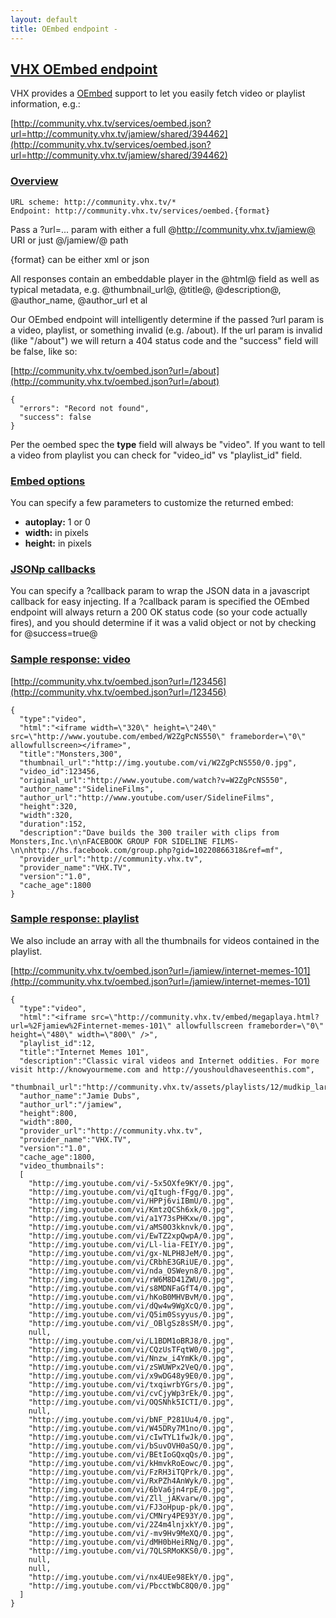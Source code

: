 ```yaml
---
layout: default
title: OEmbed endpoint -
---
```


## [VHX OEmbed endpoint](/oembed.html)

VHX provides a [OEmbed](http://oembed.com/) support to let you easily fetch video or playlist information, e.g.:

[http://community.vhx.tv/services/oembed.json?url=http://community.vhx.tv/jamiew/shared/394462](http://community.vhx.tv/services/oembed.json?url=http://community.vhx.tv/jamiew/shared/394462)

### [Overview](#overview)

    URL scheme: http://community.vhx.tv/*
    Endpoint: http://community.vhx.tv/services/oembed.{format}

Pass a ?url=... param with either a full @http://community.vhx.tv/jamiew@ URI or just @/jamiew/@ path

{format} can be either xml or json

All responses contain an embeddable player in the @html@ field as well as typical metadata, e.g. @thumbnail_url@, @title@, @description@, @author_name, @author_url et al

Our OEmbed endpoint will intelligently determine if the passed ?url param is a video, playlist, or something invalid (e.g. /about). If the url param is invalid (like "/about") we will return a 404 status code and the "success" field will be false, like so:

[http://community.vhx.tv/oembed.json?url=/about](http://community.vhx.tv/oembed.json?url=/about)

    {
      "errors": "Record not found",
      "success": false
    }

Per the oembed spec the **type** field will always be "video". If you want to tell a video from playlist you can check for "video_id" vs "playlist_id" field.

### [Embed options](#embed_options)

You can specify a few parameters to customize the returned embed:

* **autoplay:** 1 or 0
* **width:** in pixels
* **height:** in pixels


### [JSONp callbacks](#jsonp_callbacks)

You can specify a ?callback param to wrap the JSON data in a javascript callback for easy injecting. If a ?callback param is specified the OEmbed endpoint will
always return a 200 OK status code (so your code actually fires), and you should determine if it was a valid object or not by checking for @success=true@


### [Sample response: video](#sample_response_video)

[http://community.vhx.tv/oembed.json?url=/123456](http://community.vhx.tv/oembed.json?url=/123456)

    {
      "type":"video",
      "html":"<iframe width=\"320\" height=\"240\" src=\"http://www.youtube.com/embed/W2ZgPcNS550\" frameborder=\"0\" allowfullscreen></iframe>",
      "title":"Monsters,300",
      "thumbnail_url":"http://img.youtube.com/vi/W2ZgPcNS550/0.jpg",
      "video_id":123456,
      "original_url":"http://www.youtube.com/watch?v=W2ZgPcNS550",
      "author_name":"SidelineFilms",
      "author_url":"http://www.youtube.com/user/SidelineFilms",
      "height":320,
      "width":320,
      "duration":152,
      "description":"Dave builds the 300 trailer with clips from Monsters,Inc.\n\nFACEBOOK GROUP FOR SIDELINE FILMS-\n\nhttp://hs.facebook.com/group.php?gid=10220866318&ref=mf",
      "provider_url":"http://community.vhx.tv",
      "provider_name":"VHX.TV",
      "version":"1.0",
      "cache_age":1800
    }


### [Sample response: playlist](#sample_response_playlist)

We also include an array with all the thumbnails for videos contained in the playlist.

[http://community.vhx.tv/oembed.json?url=/jamiew/internet-memes-101](http://community.vhx.tv/oembed.json?url=/jamiew/internet-memes-101)

    {
      "type":"video",
      "html":"<iframe src=\"http://community.vhx.tv/embed/megaplaya.html?url=%2Fjamiew%2Finternet-memes-101\" allowfullscreen frameborder=\"0\" height=\"480\" width=\"800\" />",
      "playlist_id":12,
      "title":"Internet Memes 101",
      "description":"Classic viral videos and Internet oddities. For more visit http://knowyourmeme.com and http://youshouldhaveseenthis.com",
      "thumbnail_url":"http://community.vhx.tv/assets/playlists/12/mudkip_large_medium.png",
      "author_name":"Jamie Dubs",
      "author_url":"/jamiew",
      "height":800,
      "width":800,
      "provider_url":"http://community.vhx.tv",
      "provider_name":"VHX.TV",
      "version":"1.0",
      "cache_age":1800,
      "video_thumbnails":
      [
        "http://img.youtube.com/vi/-5x5OXfe9KY/0.jpg",
        "http://img.youtube.com/vi/qItugh-fFgg/0.jpg",
        "http://img.youtube.com/vi/HPPj6viIBmU/0.jpg",
        "http://img.youtube.com/vi/KmtzQCSh6xk/0.jpg",
        "http://img.youtube.com/vi/a1Y73sPHKxw/0.jpg",
        "http://img.youtube.com/vi/aMS0O3kknvk/0.jpg",
        "http://img.youtube.com/vi/EwTZ2xpQwpA/0.jpg",
        "http://img.youtube.com/vi/Ll-lia-FEIY/0.jpg",
        "http://img.youtube.com/vi/gx-NLPH8JeM/0.jpg",
        "http://img.youtube.com/vi/CRbhE3GRiUE/0.jpg",
        "http://img.youtube.com/vi/nda_OSWeyn8/0.jpg",
        "http://img.youtube.com/vi/rW6M8D41ZWU/0.jpg",
        "http://img.youtube.com/vi/s8MDNFaGfT4/0.jpg",
        "http://img.youtube.com/vi/hKoB0MHVBvM/0.jpg",
        "http://img.youtube.com/vi/dQw4w9WgXcQ/0.jpg",
        "http://img.youtube.com/vi/Q5im0Ssyyus/0.jpg",
        "http://img.youtube.com/vi/_OBlgSz8sSM/0.jpg",
        null,
        "http://img.youtube.com/vi/L1BDM1oBRJ8/0.jpg",
        "http://img.youtube.com/vi/CQzUsTFqtW0/0.jpg",
        "http://img.youtube.com/vi/Nnzw_i4YmKk/0.jpg",
        "http://img.youtube.com/vi/zSWUWPx2VeQ/0.jpg",
        "http://img.youtube.com/vi/x9wDG48y9E0/0.jpg",
        "http://img.youtube.com/vi/txqiwrbYGrs/0.jpg",
        "http://img.youtube.com/vi/cvCjyWp3rEk/0.jpg",
        "http://img.youtube.com/vi/OQSNhk5ICTI/0.jpg",
        null,
        "http://img.youtube.com/vi/bNF_P281Uu4/0.jpg",
        "http://img.youtube.com/vi/W45DRy7M1no/0.jpg",
        "http://img.youtube.com/vi/cIwTYL1fwJk/0.jpg",
        "http://img.youtube.com/vi/bSuvOVH0aSQ/0.jpg",
        "http://img.youtube.com/vi/BEtIoGQxqQs/0.jpg",
        "http://img.youtube.com/vi/kHmvkRoEowc/0.jpg",
        "http://img.youtube.com/vi/FzRH3iTQPrk/0.jpg",
        "http://img.youtube.com/vi/RxPZh4AnWyk/0.jpg",
        "http://img.youtube.com/vi/6bVa6jn4rpE/0.jpg",
        "http://img.youtube.com/vi/Zll_jAKvarw/0.jpg",
        "http://img.youtube.com/vi/FJ3oHpup-pk/0.jpg",
        "http://img.youtube.com/vi/CMNry4PE93Y/0.jpg",
        "http://img.youtube.com/vi/2Z4m4lnjxkY/0.jpg",
        "http://img.youtube.com/vi/-mv9Hv9MeXQ/0.jpg",
        "http://img.youtube.com/vi/dMH0bHeiRNg/0.jpg",
        "http://img.youtube.com/vi/7QLSRMoKKS0/0.jpg",
        null,
        null,
        "http://img.youtube.com/vi/nx4UEe98EkY/0.jpg",
        "http://img.youtube.com/vi/PbcctWbC8Q0/0.jpg"
      ]
    }
